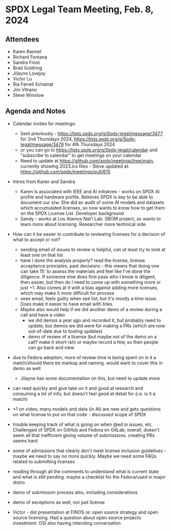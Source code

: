 # SPDX Legal Team Meeting, Feb. 8, 2024

## Attendees

- Karen Bennet
- Richard Fontana
- Sandra Frost
- Brad Goldring
- Jilayne Lovejoy
- Victor Lu
- Ria Farrell Schalnat
- Jim Vitrano
- Steve Winslow

## Agenda and Notes

- Calendar invites for meetings: 
  - Sent previously - https://lists.spdx.org/g/Spdx-legal/message/3477 for 2nd Thursdays 2024,
    https://lists.spdx.org/g/Spdx-legal/message/3479 for 4th Thursdays 2024
  - or you can go to https://lists.spdx.org/g/Spdx-legal/calendar and "subscribe to calendar"
    to get meetings on your calendar
  - Need to update at https://github.com/spdx/meetings/tree/main, currently showing
    2023.ics files - Steve updated at: https://github.com/spdx/meetings/pull/615

- Intros from Karen and Sandra
  - Karen is associated with IEEE and AI initiatves - works on SPDX AI profile and
    hardware profile. Believes SPDX is key to be able to document our s/w. She did
    an audit of some AI models and datasets which accumulated licenses, so now wants
    to know how to get them on the SPDX License List. Developer background
  - Sandy - works at Los Alamos Nat'l Lab. SBOM project, so wants to learn more about
    licensing. Researcher more technical side.

- How can it be easier to contribute to reviewing licenses for a decision of what to
  accept or not?
  - sending email of issues to review is helpful, can at least try to look at least
    one on that list
  - have I done the analysis properly? read the license, license acceptance principles,
    past decisions - this means that doing one can take 15' to assess the materials and
    feel like I've done the diligence. If someone else does first pass who I know is
    diligent, then easier, but then do I need to come up with something more or just +1.
    Also comes at it with a bias against adding more licenses, which may make it more
    difficult for process
  - sees email, feels guilty when see list, but it's mostly a time issue. Does make it
    easier to have email with links. 
  - Maybe also would help if we did another demo of a review during a call and have a video
    - we did demos a year ago and recorded it, but probably need to update, but demos
      we did were for making a PRs (which are now out-of-date due to tooling updates) 
    - demo of review of a license (but maybe not of the demo on a call? make it short-ish)
      or maybe record a few, so then people can go back and view
 - due to Fedora adoption, more of review time is being spent on is it a match/should there
   be markup and naming. would want to cover this in demo as well
    - Jilayne has some documentation on this, but need to update more
  - can read quickly and give take on it and good at research and consuming a lot of info,
    but doesn't feel good at detail for (i.e. is it a match) 
  - +1 on video; many models and data (in AI) are new and gets questions on what license
    to put on that code - discussed scope of SPDX
  - trouble keeping track of what is going on when @ed in issues, etc. Challenged of SPDX
    on GitHub and Fedora on GitLab; overall, doesn't seem all that inefficient giving
    volume of submissions. creating PRs seems hard
  - some of admissions that clearly don't meet license inclusion guidelines - maybe we
    need to say no more quickly. Maybe we need some FAQs related to submitting licenses
  - reading through all the comments to understand what is current state and what is still
    pending. maybe a checklist for the Fedora/used in major distro
  - demo of submission process also, including considerations
  - demo of exceptions as well, not just license

- Victor - did presentation at FINOS re: open source strategy and open source licensing.
Had a question about open source projects investment. OSI also having intersting conversation
